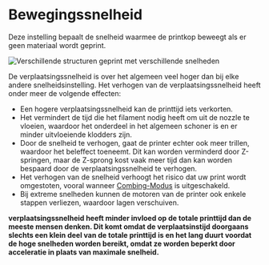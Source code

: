 Bewegingssnelheid
====
Deze instelling bepaalt de snelheid waarmee de printkop beweegt als er geen materiaal wordt geprint.

![Verschillende structuren geprint met verschillende snelheden](../../../articles/images/speed_difference.png)

De verplaatsingssnelheid is over het algemeen veel hoger dan bij elke andere snelheidsinstelling. Het verhogen van de verplaatsingssnelheid heeft onder meer de volgende effecten:
* Een hogere verplaatsingssnelheid kan de printtijd iets verkorten.
* Het vermindert de tijd die het filament nodig heeft om uit de nozzle te vloeien, waardoor het onderdeel in het algemeen schoner is en er minder uitvloeiende klodders zijn.
* Door de snelheid te verhogen, gaat de printer echter ook meer trillen, waardoor het beleffect toeneemt. Dit kan worden verminderd door Z-springen, maar de Z-sprong kost vaak meer tijd dan kan worden bespaard door de verplaatsingssnelheid te verhogen.
* Het verhogen van de snelheid verhoogt het risico dat uw print wordt omgestoten, vooral wanneer [Combing-Modus](../travel/retraction_combing.md) is uitgeschakeld.
* Bij extreme snelheden kunnen de motoren van de printer ook enkele stappen verliezen, waardoor lagen verschuiven.

**verplaatsingssnelheid heeft minder invloed op de totale printtijd dan de meeste mensen denken. Dit komt omdat de verplaatsinstijd doorgaans slechts een klein deel van de totale printtijd is en het lang duurt voordat de hoge snelheden worden bereikt, omdat ze worden beperkt door acceleratie in plaats van maximale snelheid.**